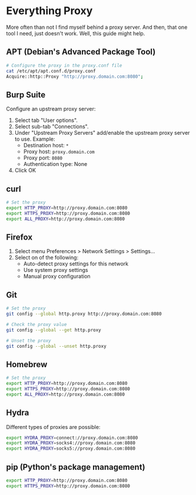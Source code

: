 # Everything Proxy

More often than not I find myself behind a proxy server. And then, that one tool I need, just doesn't work. Well, this guide might help.

## APT (Debian's Advanced Package Tool)

```bash
# Configure the proxy in the proxy.conf file
cat /etc/apt/apt.conf.d/proxy.conf
Acquire::http::Proxy "http://proxy.domain.com:8080";
```

## Burp Suite

Configure an upstream proxy server:

1. Select tab "User options".
2. Select sub-tab "Connections".
3. Under "Upstream Proxy Servers" add/enable the upstream proxy server to use. Example:
   * Destination host: `*`
   * Proxy host: `proxy.domain.com`
   * Proxy port: `8080`
   * Authentication type: None
4. Click OK

## curl

```bash
# Set the proxy
export HTTP_PROXY=http://proxy.domain.com:8080
export HTTPS_PROXY=http://proxy.domain.com:8080
export ALL_PROXY=http://proxy.domain.com:8080
```

## Firefox

1. Select menu Preferences > Network Settings > Settings...
2. Select on of the following:
   * Auto-detect proxy settings for this network
   * Use system proxy settings
   * Manual proxy configuration

## Git

```bash
# Set the proxy
git config --global http.proxy http://proxy.domain.com:8080

# Check the proxy value
git config --global --get http.proxy

# Unset the proxy
git config --global --unset http.proxy
```

## Homebrew

```bash
# Set the proxy
export HTTP_PROXY=http://proxy.domain.com:8080
export HTTPS_PROXY=http://proxy.domain.com:8080
export ALL_PROXY=http://proxy.domain.com:8080
```

## Hydra

Different types of proxies are possible:

```bash
export HYDRA_PROXY=connect://proxy.domain.com:8080
export HYDRA_PROXY=socks4://proxy.domain.com:8080
export HYDRA_PROXY=socks5://proxy.domain.com:8080
```

## pip (Python's package management)

```bash
export HTTP_PROXY=http://proxy.domain.com:8080
export HTTPS_PROXY=http://proxy.domain.com:8080
```
